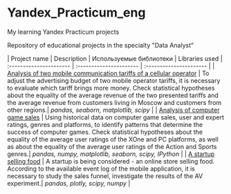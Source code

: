 # Yandex_Practicum_eng
My learning Yandex Practicum projects

Repository of educational projects in the specialty "Data Analyst"

| Project name | Description | Используемые библиотеки | Libraries used
| :---------------------- | :---------------------- | :---------------------- |
| [Analysis of two mobile communication tariffs of a cellular operator](Mobile_tariff_analysis) | To adjust the advertising budget of two mobile operator tariffs, it is necessary to evaluate which tariff brings more money. Check statistical hypotheses about the equality of the average revenue of the two presented tariffs and the average revenue from customers living in Moscow and customers from other regions.| *pandas, seaborn, matplotlib, scipy* |
| [Analysis of computer game sales](Games_sale_analysis) | Using historical data on computer game sales, user and expert ratings, genres and platforms, to identify patterns that determine the success of computer games. Check statistical hypotheses about the equality of the average user ratings of the XOne and PC platforms, as well as about the equality of the average user ratings of the Action and Sports genres.| *pandas, numpy, matplotlib, seaborn, scipy, IPython* |
| [A startup selling food](Food_sales_app) | A startup is being considered - an online store selling food. According to the available event log of the mobile application, it is necessary to study the sales funnel, investigate the results of the AV experiment.| *pandas, plotly, scipy, numpy* |

